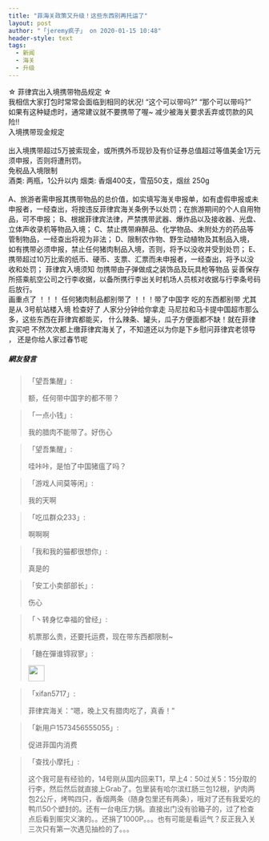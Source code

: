 ```yaml
---
title: "菲海关政策又升级！这些东西别再托运了"
layout: post
author: "「jeremy疯子」 on 2020-01-15 10:48"
header-style: text
tags:
  - 新闻
  - 海关
  - 升级
---
```


☆ 菲律宾出入境携带物品规定 ☆
<br>
我相信大家打包时常常会面临到相同的状况!
“这个可以带吗?”
“那个可以带吗?”
<br>
如果有这种疑虑时，通常建议就不要携带了喔~
减少被海关要求丢弃或罚款的风险!!
<br>
入境携带现金规定<br>
<br>
出入境携带超过5万披索现金，或所携外币现钞及有价证券总值超过等值美金1万元须申报，否则将遭刑罚。
<br>
免税品入境限制
<br>
酒类: 两瓶，1公升以内
烟类: 香烟400支，雪茄50支，烟丝 250g
<br>
<br>
A、旅游者需申报其携带物品的总价值，如实填写海关申报单，如有虚假申报或未申报者，一经查出，将按违反菲律宾海关条例予以处罚；在旅游期间的个人自用物品，可不申报；
B、根据菲律宾法律，严禁携带武器、爆炸品以及接收器、光盘、立体声收录机等物品入境；
C、禁止携带麻醉品、化学物品、未附处方的药品等管制物品，一经查出将视为非法；
D、限制农作物、野生动植物及其制品入境，如有携带必须申报，禁止任何猪肉制品入境，否则，将予以没收并受到处罚；
E、携带超过10万比索的纸币、硬币、支票、汇票而未申报者，一经查出，将予以没收和处罚；
菲律宾入境须知
勿携带由子弹做成之装饰品及玩具枪等物品
妥善保存所搭乘航空公司之行李收据，以备所携行李出关时机场人员核对收据与行李条号码后放行。
<br>
画重点了 ！！！ 任何猪肉制品都别带了 ！！！带了中国字 吃的东西都别带
尤其是从 3号航站楼入境 检查好了 人家分分钟给你拿走
马尼拉和马卡提中国超市那么多，这些东西在菲律宾都能买，
什么辣条、罐头，瓜子方便面都不缺！就在菲律宾买吧
不然次次都上缴菲律宾海关了，不知道还以为你是下乡慰问菲律宾老领导 ， 还是你给人家过春节呢
<input type="hidden" value="菲乐园提供"><br>

##### 網友發言 
> 「望吾集醒」:
> <p>额，任何带中国字的都不带？</p>

> 「一点小钱」:
> <p>我的腊肉不能带了。好伤心</p>

> 「望吾集醒」:
> <p>哇咔咔，是怕了中国猪瘟了吗？</p>

> 「游戏人间莫等闲」:
> <p>我的天啊</p>

> 「吃瓜群众233」:
> <p>啊啊啊</p>

> 「我和我的猫都很想你」:
> <p>真是的</p>

> 「安工小卖部部长」:
> <p>伤心</p>

> 「丶转身忆幸福的曾经」:
> <p>机票那么贵，还要托运费，现在带东西都限制~</p>

> 「麯在彈谁锝寂寥」:
> <p><img src="http://images.feileyuan.com/images/ueditor/dialogs/emotion/images/tsj/t_0008.gif" width="32" height="32"></p>

> 「xifan5717」:
> <p>菲律宾海关：“嗯，晚上又有腊肉吃了，真香！”</p>

> 「新用户1573456555055」:
> <p>促进菲国内消费</p>

> 「查找小摩托」:
> <p>这个我可是有经验的，14号刚从国内回来T1，早上4：50过关5：15分取的行李，然后然后就直接上Grab了。包里装有哈尔滨红肠三包12根，驴肉两包2公斤，烤鸭四只，香烟两条（随身包里还有两条），哦对了还有我爱吃的鸭爪50个塑封的。还有一台电压力锅。直接出门没有验箱子的，过了检查点后看到赈灾义演的。。还捐了1000P。。。也有可能是看运气？反正我入关三次只有第一次遇见抽检的了。。。</p>


